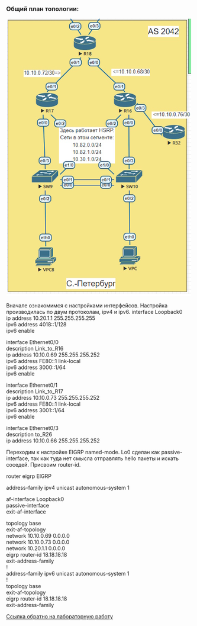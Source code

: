 ### Общий план топологии:
<img src='pic/top.jpg'>  

Вначале ознакомимся с настройками интерфейсов. Настройка производилась по двум протоколам, ipv4 и ipv6. 
interface Loopback0  
 ip address 10.20.1.1 255.255.255.255  
 ipv6 address 4018::1/128  
 ipv6 enable  
  
interface Ethernet0/0  
 description Link_to_R16  
 ip address 10.10.0.69 255.255.255.252  
 ipv6 address FE80::1 link-local  
 ipv6 address 3000::1/64  
 ipv6 enable  
  
interface Ethernet0/1  
 description Link_to_R17  
 ip address 10.10.0.73 255.255.255.252  
 ipv6 address FE80::1 link-local  
 ipv6 address 3001::1/64  
 ipv6 enable  
  
interface Ethernet0/3  
 description to_R26  
 ip address 10.10.0.66 255.255.255.252  

 Переходим к настройке EIGRP named-mode. Lo0 сделан как passive-interface, так как туда нет смысла отправлять hello пакеты и искать соседей. Присвоим router-id.  
  
router eigrp EIGRP  
   
 address-family ipv4 unicast autonomous-system 1  
    
  af-interface Loopback0  
   passive-interface  
  exit-af-interface  
    
  topology base  
     exit-af-topology  
  network 10.10.0.69 0.0.0.0  
  network 10.10.0.73 0.0.0.0  
  network 10.20.1.1 0.0.0.0  
  eigrp router-id 18.18.18.18  
 exit-address-family  
 !  
 address-family ipv6 unicast autonomous-system 1  
  !  
  topology base  
  exit-af-topology  
  eigrp router-id 18.18.18.18  
 exit-address-family  
  


[Ссылка обратно на лабораторную работу](/labs/lab07/README.md#)